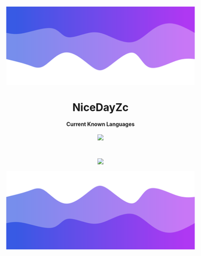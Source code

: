 ![Header](./header.png)

<h1 align="center">NiceDayZc</h1>
<a href="https://github.com/NiceDayZc"></a>

<h4 align="center">Current Known Languages</h5>
<p align="center">
           <img src="https://skillicons.dev/icons?i=py"/>
</p>

<br>

<p align="center">
  <img src="https://github-readme-stats.vercel.app/api/?username=NiceDayZc&title_color=674fc9&text_color=9f9f9f&show_icons=true&bg_color=00000000&hide_border=true&icon_color=674fc9&hide_title=true&count_private=true" />
</p>

![Footer](./footer.png)
